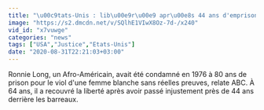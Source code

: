 ```yaml
---
title: "\u00c9tats-Unis : lib\u00e9r\u00e9 apr\u00e8s 44 ans d'emprisonnement \u00e0 tort"
image: "https://s2.dmcdn.net/v/SQlhE1VIwX8Oz-7d-/x240"
vid_id: "x7vuwge"
categories: "news"
tags: ["USA","Justice","Etats-Unis"]
date: "2020-08-31T22:21:03+03:00"
---
```

Ronnie Long, un Afro-Américain, avait été condamné en 1976 à 80 ans de prison pour le viol d'une femme blanche sans réelles preuves, relate ABC. À 64 ans, il a recouvré la liberté après avoir passé injustement près de 44 ans derrière les barreaux.  <br>
